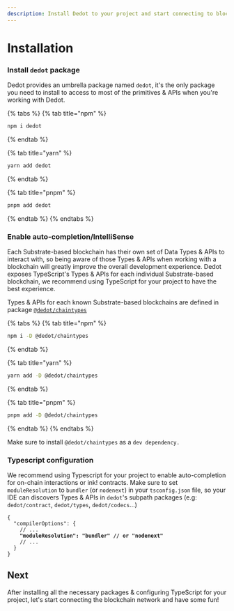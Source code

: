 ```yaml
---
description: Install Dedot to your project and start connecting to blockchain networks
---
```


# Installation

### Install `dedot` package

Dedot provides an umbrella package named `dedot`, it's the only package you need to install to access to most of the primitives & APIs when you're working with Dedot.

{% tabs %}
{% tab title="npm" %}
```sh
npm i dedot
```
{% endtab %}

{% tab title="yarn" %}
```sh
yarn add dedot
```
{% endtab %}

{% tab title="pnpm" %}
```sh
pnpm add dedot
```
{% endtab %}
{% endtabs %}

### Enable auto-completion/IntelliSense

Each Substrate-based blockchain has their own set of Data Types & APIs to interact with, so being aware of those Types & APIs when working with a blockchain will greatly improve the overall development experience. Dedot exposes TypeScript's Types & APIs for each individual Substrate-based blockchain, we recommend using TypeScript for your project to have the best experience.

Types & APIs for each known Substrate-based blockchains are defined in package [`@dedot/chaintypes`](https://github.com/dedotdev/chaintypes)

{% tabs %}
{% tab title="npm" %}
```sh
npm i -D @dedot/chaintypes
```
{% endtab %}

{% tab title="yarn" %}
```sh
yarn add -D @dedot/chaintypes
```
{% endtab %}

{% tab title="pnpm" %}
```sh
pnpm add -D @dedot/chaintypes
```
{% endtab %}
{% endtabs %}

Make sure to install `@dedot/chaintypes` as a `dev dependency.`

### Typescript configuration

We recommend using Typescript for your project to enable auto-completion for on-chain interactions or ink! contracts. Make sure to set `moduleResolution` to `bundler` (or `nodenext`) in your `tsconfig.json` file, so your IDE can discovers Types & APIs in `dedot`'s subpath packages (e.g: `dedot/contract`, `dedot/types`, `dedot/codecs`...)

<pre class="language-json" data-title="tsconfig.json"><code class="lang-json">{
  "compilerOptions": {
    // ...
<strong>    "moduleResolution": "bundler" // or "nodenext"
</strong>    // ...
  }
}
</code></pre>

## Next

After installing all the necessary packages & configuring TypeScript for your project, let's start connecting the blockchain network and have some fun!
